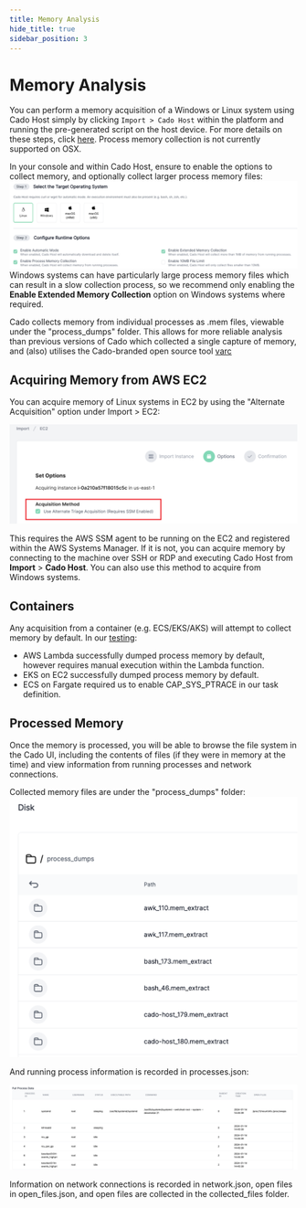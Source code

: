 ```yaml
---
title: Memory Analysis
hide_title: true
sidebar_position: 3
---
```


# Memory Analysis

You can perform a memory acquisition of a Windows or Linux system using Cado Host simply by clicking `Import > Cado Host` within the platform and running the pre-generated script on the host device. For more details on these steps, click [here](https://docs.cadosecurity.com/cado-host/deploy). Process memory collection is not currently supported on OSX. 

In your console and within Cado Host, ensure to enable the options to collect memory, and optionally collect larger process memory files:
![Enable Memory](/img/enable-memory.png)
Windows systems can have particularly large process memory files which can result in a slow collection process, so we recommend only enabling the **Enable Extended Memory Collection** option on Windows systems where required.

Cado collects memory from individual processes as .mem files, viewable under the "process_dumps" folder.
This allows for more reliable analysis than previous versions of Cado which collected a single capture of memory, and (also) utilises the Cado-branded open source tool [varc](https://github.com/cado-security/varc)

## Acquiring Memory from AWS EC2
You can acquire memory of Linux systems in EC2 by using the "Alternate Acquisition" option under Import > EC2:

![AWS Memory](/img/alternate-ec2.png)

This requires the AWS SSM agent to be running on the EC2 and registered within the AWS Systems Manager.
If it is not, you can acquire memory by connecting to the machine over SSH or RDP and executing Cado Host from **Import** > **Cado Host**.
You can also use this method to acquire from Windows systems.


## Containers
Any acquisition from a container (e.g. ECS/EKS/AKS) will attempt to collect memory by default.
In our [testing](https://github.com/cado-security/varc):
- AWS Lambda successfully dumped process memory by default, however requires manual execution within the Lambda function.
- EKS on EC2 successfully dumped process memory by default.
- ECS on Fargate required us to enable CAP_SYS_PTRACE in our task definition.

## Processed Memory
Once the memory is processed, you will be able to browse the file system in the Cado UI, including the contents of files (if they were in memory at the time) and view information from running processes and network connections.  

Collected memory files are under the "process_dumps" folder:
![Import Evidence](/img/collected-memory.png)

And running process information is recorded in processes.json:

![Process Info](/img/proccess-info.png)

Information on network connections is recorded in network.json, open files in open_files.json, and open files are collected in the collected_files folder.
